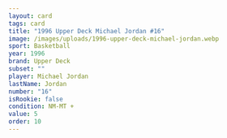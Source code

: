 ```yaml
---
layout: card
tags: card
title: "1996 Upper Deck Michael Jordan #16"
image: /images/uploads/1996-upper-deck-michael-jordan.webp
sport: Basketball
year: 1996
brand: Upper Deck
subset: ""
player: Michael Jordan
lastName: Jordan
number: "16"
isRookie: false
condition: NM-MT +
value: 5
order: 10
---
```

